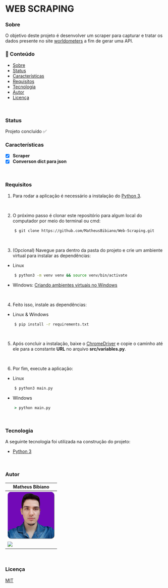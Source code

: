 # WEB SCRAPING

### Sobre

O objetivo deste projeto é desenvolver um scraper para capturar e tratar os dados presente no site [worldometers](https://www.worldometers.info/) a fim de gerar uma API.
<br/>

### 📌 Conteúdo

* [Sobre](#sobre)
* [Status](#status)
* [Características](#características)
* [Requisitos](#requisitos)
* [Tecnologia](#tecnologia)
* [Autor](#autor)
* [Licença](#licença)
<br/>

### Status

Projeto concluído ✅
<br/>

### Características

- [x] **Scraper**
- [x] **Converson dict para json**
<br/>

### Requisitos

1. Para rodar a aplicação é necessário a instalação do [Python 3](https://www.python.org/downloads/).
<br/>

2. O próximo passo é clonar este repositório para algum local do computador
por meio do terminal ou cmd:

```bash
    $ git clone https://github.com/MatheusBibiano/Web-Scraping.git
```
<br/>

3. (Opcional) Navegue para dentro da pasta do projeto e crie um ambiente virtual para instalar as dependências:

* Linux
```bash
    $ python3 -m venv venv && source venv/bin/activate
```

* Windows:
    [Criando ambientes virtuais no Windows](https://www.treinaweb.com.br/blog/criando-ambientes-virtuais-para-projetos-python-com-o-virtualenv)
<br/>

4. Feito isso, instale as dependências:

* Linux & Windows
```bash
    $ pip install -r requirements.txt
```
<br/>

5. Após concluir a instalação, baixe o [ChromeDriver](https://chromedriver.chromium.org/downloads) e copie o caminho até ele para a constante **URL** no arquivo **src/variables.py**.
<br/>

6. Por fim, execute a aplicação:
* Linux
```bash
    $ python3 main.py
```

* Windows
```cmd
    > python main.py
```
<br/>

### Tecnologia

A seguinte tecnologia foi utilizada na construção do projeto:

- [Python 3](https://www.python.org/)
<br/>

### Autor

| Matheus Bibiano                                       |
|-------------------------------------------------------|
| <img src="assets/author.png" width="150" height="150">|
| [<img src="https://img.shields.io/badge/linkedin-%230077B5.svg?&style=for-the-badge&logo=linkedin&logoColor=white" />](https://www.linkedin.com/in/matheus-bibiano-alves)|
<br/>

### Licença

[MIT](https://choosealicense.com/licenses/mit/)
